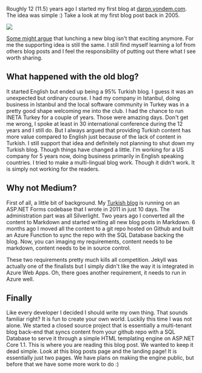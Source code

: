 ﻿---
Title: 12 years later, a new blog
PublishDate: 4/7/2017
IsActive: True
IsListed: True
MinutesSpent: 50
Tags: soliloquy
---

Roughly 12 (11.5) years ago I started my first blog at [daron.yondem.com](http://daron.yondem.com). The idea was simple :) Take a look at my first blog post back in 2005. 

![](media/New-Blog/first-blog-post.png)

[Some might argue](https://twitter.com/GorkemErcan/status/874607770070384640) that lunching a new blog isn't that exciting anymore. For me the supporting idea is still the same. I still find myself learning a lof from others blog posts and I feel the responsibility of putting out there what I see worth sharing. 

## What happened with the old blog? 

It started English but ended up being a 95% Turkish blog. I guess it was an unexpected but ordinary course. I had my company in Istanbul, doing business in Istanbul and the local software community in Turkey was in a pretty good shape welcoming me into the club. I had the chance to run INETA Turkey for a couple of years. Those were amazing days. Don't get me wrong, I spoke at least in 30 international conference during the 12 years and I still do. But I always argued that providing Turkish content has more value compared to English just because of the lack of content in Turkish. I still support that idea and definitely not planning to shut down my Turkish blog. Though things have changed a little. I'm working for a US company for 5 years now, doing business primarily in English speaking countries. I tried to make a multi-lingual blog work. Though it didn't work. It is simply not working for the readers. 

## Why not Medium?

First of all, a little bit of background. My [Turkish blog](http://daron.yondem.com) is running on an ASP.NET Forms codebase that I wrote in 2011 in just 10 days. The administration part was all Silverlight. Two years ago I converted all the content to Markdown and started writing all new blog posts in Markdown. 6 months ago I moved all the content to a git repo hosted on Github and built an Azure Function to sync the repo with the SQL Database backing the blog. Now, you can imaging my requirements, content needs to be markdown, content needs to be in source control.

These two requirements pretty much kills all competition. Jekyll was actually one of the finalists but I simply didn't like the way it is integrated in Azure Web Apps. Oh, there goes another requirement, it needs to run in Azure well. 

## Finally

Like every developer I decided I should write my own thing. That sounds familiar right? It is fun to create your own world. Luckily this time I was not alone. We started a closed source project that is essentially a multi-tenant blog back-end that syncs content from your github repo with a SQL Database to serve it through a simple HTML templating engine on ASP.NET Core 1.1. This is where you are reading this blog post. We wanted to keep it dead simple. Look at this blog posts page and the landing page! It is essentially just two pages. We have plans on making the engine public, but before that we have some more work to do :)
